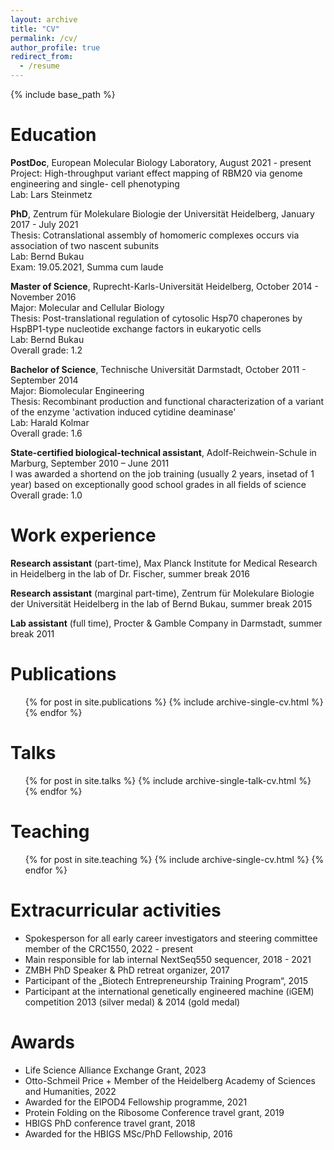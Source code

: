 ```yaml
---
layout: archive
title: "CV"
permalink: /cv/
author_profile: true
redirect_from:
  - /resume
---
```


{% include base_path %}

Education
======
**PostDoc**, European Molecular Biology Laboratory, August 2021 - present <br>
Project: High-throughput variant effect mapping of RBM20 via genome engineering and single- cell phenotyping <br>
Lab: Lars Steinmetz <br>

**PhD**, Zentrum für Molekulare Biologie der Universität Heidelberg, January 2017 - July 2021 <br>
Thesis: Cotranslational assembly of homomeric complexes occurs via association of two nascent subunits <br>
Lab: Bernd Bukau <br>
Exam: 19.05.2021, Summa cum laude <br>
							 
**Master of Science**, Ruprecht-Karls-Universität Heidelberg, October 2014 - November 2016 <br>
Major: Molecular and Cellular Biology <br>
Thesis: Post-translational regulation of cytosolic Hsp70 chaperones by HspBP1-type nucleotide exchange factors in eukaryotic cells <br>
Lab: Bernd Bukau <br>
Overall grade: 1.2 <br>

**Bachelor of Science**, Technische Universität Darmstadt, October 2011 - September 2014 <br>
Major: Biomolecular Engineering <br>
Thesis: Recombinant production and functional characterization of a variant of the enzyme 'activation induced cytidine deaminase' <br>
Lab: Harald Kolmar <br>
Overall grade: 1.6 <br>

**State-certified biological-technical assistant**, Adolf-Reichwein-Schule in Marburg, September 2010 – June 2011 <br>
I was awarded a shortend on the job training (usually 2 years, insetad of 1 year) based on exceptionally good school grades in all fields of science <br>
Overall grade: 1.0 <br>
  

Work experience
======
**Research assistant** (part-time), Max Planck Institute for Medical Research in Heidelberg in the lab of Dr. Fischer, summer break 2016 <br>

**Research assistant** (marginal part-time), Zentrum für Molekulare Biologie der Universität Heidelberg in the lab of Bernd Bukau, summer break 2015 <br>

**Lab assistant** (full time), Procter & Gamble Company in Darmstadt, summer break 2011 <br>

Publications
======
  <ul>{% for post in site.publications %}
    {% include archive-single-cv.html %}
  {% endfor %}</ul>
  
Talks
======
  <ul>{% for post in site.talks %}
    {% include archive-single-talk-cv.html %}
  {% endfor %}</ul>
  
Teaching
======
  <ul>{% for post in site.teaching %}
    {% include archive-single-cv.html %}
  {% endfor %}</ul>
  
Extracurricular activities
======
* Spokesperson for all early career investigators and steering committee member of the CRC1550, 2022 - present
* Main responsible for lab internal NextSeq550 sequencer, 2018 - 2021
* ZMBH PhD Speaker & PhD retreat organizer, 2017
* Participant of the „Biotech Entrepreneurship Training Program“, 2015
* Participant at the international genetically engineered machine (iGEM) competition 2013 (silver medal) & 2014 (gold medal)

Awards
======
* Life Science Alliance Exchange Grant, 2023 
* Otto-Schmeil Price + Member of the Heidelberg Academy of Sciences and Humanities, 2022
* Awarded for the EIPOD4 Fellowship programme, 2021
* Protein Folding on the Ribosome Conference travel grant, 2019
* HBIGS PhD conference travel grant, 2018
* Awarded for the HBIGS MSc/PhD Fellowship, 2016



